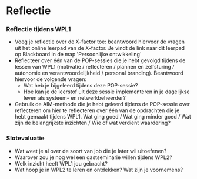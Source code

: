 # Reflectie

### Reflectie tijdens WPL1
* Voeg je reflectie over de X-factor toe: beantwoord hiervoor de vragen uit het online leerpad van de X-factor. Je vindt de link naar dit leerpad op Blackboard in de map 'Persoonlijke ontwikkeling'
* Reflecteer over één van de POP-sessies die je hebt gevolgd tijdens de lessen van WPL1 (motivatie / reflecteren / plannen en zelfsturing / autonomie en verantwoordelijkheid / personal branding). Beantwoord hiervoor de volgende vragen:
   - Wat heb je bijgeleerd tijdens deze POP-sessie?
   - Hoe kan je de leerstof uit deze sessie implementeren in je dagelijkse leven als systeem- en netwerkbeheerder?
* Gebruik de AIM-methode die je hebt geleerd tijdens de POP-sessie over reflecteren om hier te reflecteren over één van de opdrachten die je hebt gemaakt tijdens WPL1. Wat ging goed / Wat ging minder goed / Wat zijn de belangrijkste inzichten / Wie of wat verdient waardering? 


### Slotevaluatie
* Wat weet je al over de soort van job die je later wil uitoefenen?
* Waarover zou je nog wel een gastseminarie willen tijdens WPL2?
* Welk inzicht heeft WPL1 jou gebracht?
* Wat hoop je in WPL2 te leren en ontdekken? Wat zijn je voornemens?
